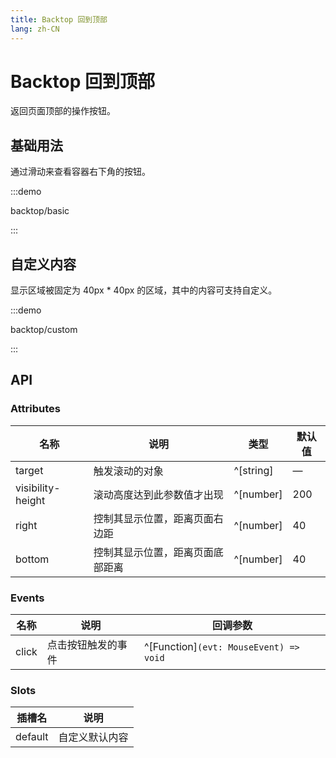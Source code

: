 ```yaml
---
title: Backtop 回到顶部
lang: zh-CN
---
```


# Backtop 回到顶部

返回页面顶部的操作按钮。

## 基础用法

通过滑动来查看容器右下角的按钮。

:::demo

backtop/basic

:::

## 自定义内容

显示区域被固定为 40px \* 40px 的区域，其中的内容可支持自定义。

:::demo

backtop/custom

:::

## API

### Attributes

| 名称                | 说明               | 类型        | 默认值 |
| ----------------- | ---------------- | --------- | --- |
| target            | 触发滚动的对象          | ^[string] | —   |
| visibility-height | 滚动高度达到此参数值才出现    | ^[number] | 200 |
| right             | 控制其显示位置，距离页面右边距  | ^[number] | 40  |
| bottom            | 控制其显示位置，距离页面底部距离 | ^[number] | 40  |

### Events

| 名称    | 说明        | 回调参数                                      |
| ----- | --------- | ----------------------------------------- |
| click | 点击按钮触发的事件 | ^[Function]`(evt: MouseEvent) => void` |

### Slots

| 插槽名     | 说明      |
| ------- | ------- |
| default | 自定义默认内容 |
